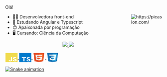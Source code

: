 Olá!


<a href="https://picasion.com/"><img src="https://i.picasion.com/pic92/79a063ad68ce34e99a1c63004614a3d7.gif" width="100" height="100" border="0" alt="https://picasion.com/" align="right"></a>

- 👩‍💻 Desenvolvedora front-end
- 📖 Estudando Angular e Typescript
- 😍 Apaixonada por programação
- 🖥️ Cursando: Ciência da Computação


<div align="center">
  <a href="https://github.com/Ju-TI-tech">
  <img height="180em" src="https://github-readme-stats.vercel.app/api?username=Ju-TI-tech&show_icons=true&theme=dracula&include_all_commits=true&count_private=true"/>
  <img height="180em" src="https://github-readme-stats.vercel.app/api/top-langs/?username=Ju-TI-tech&layout=compact&langs_count=7&theme=dracula"/>
  
</div>

<div style="display: inline_block"><br>
  <img align="center" alt="Rafa-Js" height="30" width="40" src="https://raw.githubusercontent.com/devicons/devicon/master/icons/javascript/javascript-plain.svg">
  <img align="center" alt="Rafa-Ts" height="30" width="40" src="https://raw.githubusercontent.com/devicons/devicon/master/icons/typescript/typescript-plain.svg">
  <link rel="stylesheet" href="https://cdn.jsdelivr.net/gh/devicons/devicon@v2.15.1/devicon.min.css">        
  <img align="center" alt="Rafa-HTML" height="30" width="40" src="https://raw.githubusercontent.com/devicons/devicon/master/icons/html5/html5-original.svg">
  <img align="center" alt="Rafa-CSS" height="30" width="40" src="https://raw.githubusercontent.com/devicons/devicon/master/icons/css3/css3-original.svg">
  
   ![Snake animation](https://github.com/Ju-TI-tech/Ju-TI-tech/blob/output/github-contribution-grid-snake.svg)
</div>

